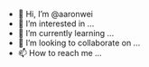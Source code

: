 - 👋 Hi, I’m @aaronwei
- 👀 I’m interested in ...
- 🌱 I’m currently learning ...
- 💞️ I’m looking to collaborate on ...
- 📫 How to reach me ...

<!---
aaronwei/aaronwei is a ✨ special ✨ repository because its `README.md` (this file) appears on your GitHub profile.
You can click the Preview link to take a look at your changes.
--->
